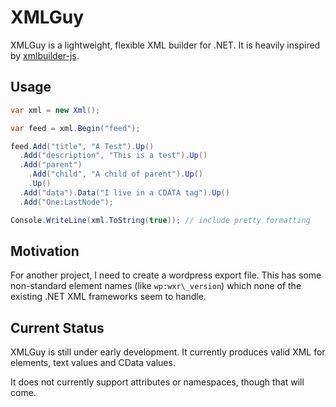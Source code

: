 # XMLGuy

XMLGuy is a lightweight, flexible XML builder for .NET. It is heavily inspired by [xmlbuilder-js](https://github.com/oozcitak/xmlbuilder-js).

## Usage
``` csharp
var xml = new Xml();

var feed = xml.Begin("feed");

feed.Add("title", "A Test").Up()
  .Add("description", "This is a test").Up()
  .Add("parent")
  	.Add("child", "A child of parent").Up()
  	.Up()
  .Add("data").Data("I live in a CDATA tag").Up()
  .Add("One:LastNode");

Console.WriteLine(xml.ToString(true)); // include pretty formatting
```

## Motivation
For another project, I need to create a wordpress export file. This has some non-standard element names (like `wp:wxr\_version`) which none of the existing .NET XML frameworks seem to handle. 

## Current Status
XMLGuy is still under early development. It currently produces valid XML for elements, text values and CData values.

It does not currently support attributes or namespaces, though that will come.
